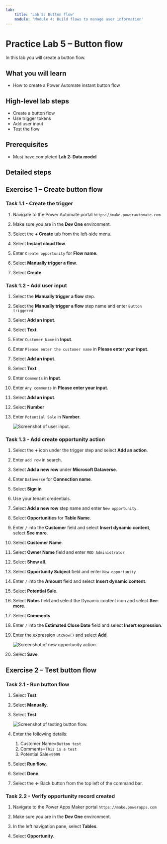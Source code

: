 ```yaml
---
lab:
    title: 'Lab 5: Button flow'
    module: 'Module 4: Build flows to manage user information'
---
```


# Practice Lab 5 – Button flow

In this lab you will create a button flow.

## What you will learn

- How to create a Power Automate instant button flow

## High-level lab steps

- Create a button flow
- Use trigger tokens
- Add user input
- Test the flow
  
## Prerequisites

- Must have completed **Lab 2: Data model**

## Detailed steps

## Exercise 1 – Create button flow

### Task 1.1 - Create the trigger

1. Navigate to the Power Automate portal `https://make.powerautomate.com`

1. Make sure you are in the **Dev One** environment.

1. Select the **+ Create** tab from the left-side menu.

1. Select **Instant cloud flow**.

1. Enter `Create opportunity` for **Flow name**.

1. Select **Manually trigger a flow**.

1. Select **Create**.


### Task 1.2 - Add user input

1. Select the **Manually trigger a flow** step.

1. Select the **Manually trigger a flow** step name and enter `Button triggered`

1. Select **Add an input**.

1. Select **Text**.

1. Enter `Customer Name` in **Input**.

1. Enter `Please enter the customer name` in **Please enter your input**.

1. Select **Add an input**.

1. Select **Text**

1. Enter `Comments` in **Input**.

1. Enter `Any comments` in **Please enter your input**.

1. Select **Add an input**.

1. Select **Number**

1. Enter `Potential Sale` in **Number**.

    ![Screenshot of user input.](../media/user-input.png)


### Task 1.3 - Add create opportunity action

1. Select the **+** icon under the trigger step and select **Add an action**.

1. Enter `add row` in search.

1. Select **Add a new row** under **Microsoft Dataverse**.

1. Enter `Dataverse` for **Connection name**.

1. Select **Sign in**

1. Use your tenant credentials.

1. Select **Add a new row** step name and enter `New opportunity`.

1. Select **Opportunities** for **Table Name**.

1. Enter `/` into the **Customer** field and select **Insert dynamic content**, select **See more**.

1. Select **Customer Name**.

1. Select **Owner Name** field and enter `MOD Administrator`

1. Select **Show all**.

1. Select **Opportunity Subject** field and enter `New opportunity`

1. Enter `/` into the **Amount** field and select **Insert dynamic content**.

1. Select **Potential Sale**.

1. Select **Notes** field and select the Dynamic content icon and select **See more**.

1. Select **Comments**.

1. Enter `/` into the **Estimated Close Date** field and select **Insert expression**.

1. Enter the expression `utcNow()` and select **Add**.

    ![Screenshot of new opportunity action.](../media/new-opportunity-action.png)

1. Select **Save**.


## Exercise 2 – Test button flow

### Task 2.1 - Run button flow

1. Select **Test**

1. Select **Manually**.

1. Select **Test**.

    ![Screenshot of testing button flow.](../media/user-input-test.png)

1. Enter the following details:

   1. Customer Name=`Button test`
   1. Comments=`This is a test`
   1. Potential Sale=`9999`

1. Select **Run flow**.

1. Select **Done**.

1. Select the **<-** Back button from the top left of the command bar.


### Task 2.2 - Verify opportunity record created

1. Navigate to the Power Apps Maker portal `https://make.powerapps.com`

1. Make sure you are in the **Dev One** environment.

1. In the left navigation pane, select **Tables**.

1. Select **Opportunity**.

